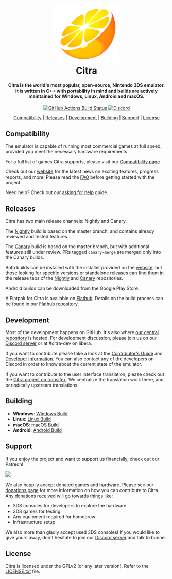 <h1 align="center">
  <br>
  <a href="https://citra-emu.org/"><img src="https://raw.githubusercontent.com/citra-emu/citra-assets/master/Main/citra_logo.svg" alt="Citra" width="200"></a>
  <br>
  <b>Citra</b>
  <br>
</h1>

<h4 align="center"><b>Citra</b> is the world's most popular, open-source, Nintendo 3DS emulator.
<br>
It is written in C++ with portability in mind and builds are actively maintained for Windows, Linux, Android and macOS.
</h4>

<p align="center">
    <a href="https://github.com/citra-emu/citra/actions/">
        <img src="https://github.com/citra-emu/citra/workflows/citra-ci/badge.svg"
            alt="GitHub Actions Build Status">
    </a>
    <a href="https://discord.gg/FAXfZV9">
        <img src="https://img.shields.io/discord/220740965957107713?color=%237289DA&label=Citra&logo=discord&logoColor=white"
            alt="Discord">
    </a>
</p>

<p align="center">
  <a href="#compatibility">Compatibility</a> |
  <a href="#releases">Releases</a> |
  <a href="#development">Development</a> |
  <a href="#building">Building</a> |
  <a href="#support">Support</a> |
  <a href="#license">License</a>
</p>


## Compatibility

The emulator is capable of running most commercial games at full speed, provided you meet the necessary hardware requirements.

For a full list of games Citra supports, please visit our [Compatibility page](https://citra-emu.org/game/)

Check out our [website](https://citra-emu.org/) for the latest news on exciting features, progress reports, and more!
Please read the [FAQ](https://citra-emu.org/wiki/faq/) before getting started with the project.

Need help? Check out our [asking for help](https://citra-emu.org/help/reference/asking/) guide.

## Releases

Citra has two main release channels: Nightly and Canary.

The [Nightly](https://github.com/bobleblob123/citra-nightly) build is based on the master branch, and contains already reviewed and tested features.

The [Canary](https://github.com/bobleblob123/citra-canary) build is based on the master branch, but with additional features still under review. PRs tagged `canary-merge` are merged only into the Canary builds.

Both builds can be installed with the installer provided on the [website](https://citra-emu.org/download/), but those looking for specific versions or standalone releases can find them in the release tabs of the [Nightly](https://github.com/citra-emu/citra-nightly/releases) and [Canary](https://github.com/citra-emu/citra-canary/releases) repositories.

Android builds can be downloaded from the Google Play Store.

A Flatpak for Citra is available on [Flathub](https://flathub.org/apps/details/org.citra_emu.citra). Details on the build process can be found in [our Flathub repository](https://github.com/flathub/org.citra_emu.citra).

## Development

Most of the development happens on GitHub. It's also where [our central repository](https://github.com/citra-emu/citra) is hosted.
For development discussion, please join us on our [Discord server](https://citra-emu.org/discord/) or at #citra-dev on libera.

If you want to contribute please take a look at the [Contributor's Guide](https://github.com/citra-emu/citra/wiki/Contributing) and [Developer Information](https://github.com/citra-emu/citra/wiki/Developer-Information). You can also contact any of the developers on Discord in order to know about the current state of the emulator.

If you want to contribute to the user interface translation, please check out the [Citra project on transifex](https://www.transifex.com/citra/citra). We centralize the translation work there, and periodically upstream translations.

## Building

* __Windows__: [Windows Build](https://github.com/bobleblob123/citra/wiki/Building-For-Windows)
* __Linux__: [Linux Build](https://github.com/bobleblob123/citra/wiki/Building-For-Linux)
* __macOS__: [macOS Build](https://github.com/bobleblob123/citra/wiki/Building-for-macOS)
* __Android__: [Android Build](https://github.com/bobleblob123/citra/wiki/Building-for-Android)


## Support

If you enjoy the project and want to support us financially, check out our Patreon!

<a href="https://www.patreon.com/citraemu">
    <img src="https://c5.patreon.com/external/logo/become_a_patron_button@2x.png" width="160">
</a>

We also happily accept donated games and hardware.
Please see our [donations page](https://citra-emu.org/donate/) for more information on how you can contribute to Citra.
Any donations received will go towards things like:
* 3DS consoles for developers to explore the hardware
* 3DS games for testing
* Any equipment required for homebrew
* Infrastructure setup

We also more than gladly accept used 3DS consoles! If you would like to give yours away, don't hesitate to join our [Discord server](https://citra-emu.org/discord/) and talk to bunnei.


## License

Citra is licensed under the GPLv2 (or any later version). Refer to the [LICENSE.txt](https://github.com/citra-emu/citra/blob/master/license.txt) file.
